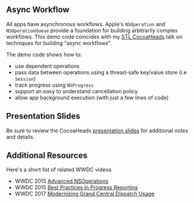 ## Async Workflow

All apps have asynchronous workflows. Apple's `NSOperation` and `NSOperationQueue` provide a foundation for building arbitrarily complex workflows. This demo code coincides with my [STL CocoaHeads](https://www.meetup.com/St-Louis-CocoaHeads/events/253392866/) talk on techniques for building "async workflows". 

The demo code shows how to:
- use dependent operations
- pass data between operations using a thread-safe key/value store (i.e `Session`)
- track progress using `NSProgress`
- support an easy to understand cancellation policy
- allow app background execution (with just a few lines of code)


## Presentation Slides

Be sure to review the CocoaHeads [presentation slides](AsyncWorkflow.pdf) for additional notes and details.

## Additional Resources

Here's a short list of related WWDC videos 
- WWDC 2015 [Advanced NSOperations](https://developer.apple.com/videos/play/wwdc2015/226/)
- WWDC 2015 [Best Practices In Progress Reporting](https://developer.apple.com/videos/play/wwdc2015/232/)
- WWDC 2017 [Modernizing Grand Central Dispatch Usage](https://developer.apple.com/videos/play/wwdc2017/706/)
